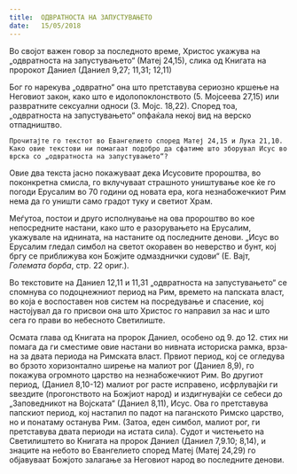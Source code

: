 ```yaml
---
title:  ОДВРАТНОСТА НА ЗАПУСТУВАЊЕТО
date:   15/05/2018
---
```


Во својот важен говор за последното време, Христос укажува на „одвратноста на запустувањето“ (Матеј 24,15), слика од Книгата на пророкот Даниел (Даниел 9,27; 11,31; 12,11)

Бог го нарекува „одвратно“ она што претставува сериозно кршење на Неговиот закон, како што е идолопоклонството (5. Мојсеева 27,15) или развратните сексуални односи (3. Мојс. 18,22). Според тоа, „одвратноста на запустувањето“ опфаќала некој вид на верско отпадништво.

`Прочитајте го текстот во Евангелието според Матеј 24,15 и Лука 21,10. Како овие текстови ни помагаат подобро да сфатиме што зборувал Исус во врска со „одвратноста на запустувањето“?`


Овие два текста јасно покажуваат дека Исусовите пророштва, во поконкретна смисла, го вклучуваат страшното уништување кое ќе го погоди Ерусалим во 70 години од новата ера, кога незнабожечкиот Рим нема да го уништи само градот туку и светиот Храм.

Меѓутоа, постои и друго исполнување на ова пророштво во кое непосредните настани, како што е разорувањето на Ерусалим, укажувале на иднината, на настаните од последните денови. „Исус во Ерусалим гледал симбол на светот окоравен во неверство и бунт, кој бргу се приближува кон Божјите одмазднички судови“ (Е. Вајт, *Големата борба*, стр. 22 ориг.).

Во текстовите на Даниел 12,11 и 11,31 „одвратноста на запустувањето“ се спомнува со подоцнежниот период на Рим, времето на папската власт, во која е воспоставен нов систем на посредување и спасение, кој настојувал да го присвои она што Христос го направил за нас и што сега го прави во небесното Светилиште.

Осмата глава од Книгата на пророк Даниел, особено од 9. до 12. стих ни помага да ги сместиме овие настани во нивната историска рамка, врза­на за двата периода на Римската власт. Првиот период, кој се огледува во бр­зото хоризонтално ширење на малиот рог (Даниел 8,9), го покажува огромното царство на незнабожечкиот Рим. Во другиот период, (Даниел 8,10-12) малиот рог расте исправено, исфрлувајќи ги ѕвездите (прогонството на Божјиот народ) и издигнувајќи се себеси до „Заповедникот на Вој­ската“ (Даниел 8,11), Исус. Ова го претставува папскиот период, кој на­стапил по падот на паганското Римско царство, но и понатаму остану­ва Рим. (Затоа, еден симбол, малиот рог, ги претставува двата периоди на ис­тата сила). Судот и чистењето на Светилиштето во Книгата на пророк Даниел (Даниел 7,9.10; 8,14), и знаците на небото во Евангелието според Матеј (Матеј 24,29) го објавуваат Божјото залагање за Неговиот народ во последните денови.
